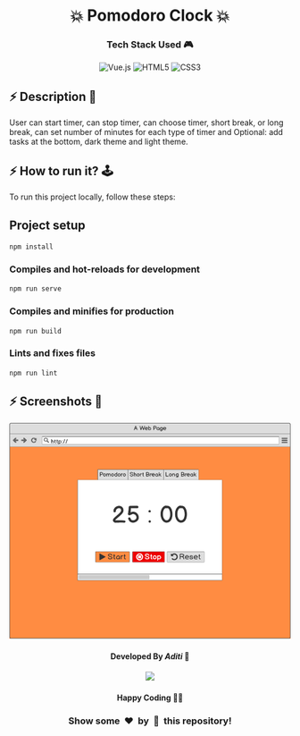 <h1 align='center'><b>💥 Pomodoro Clock 💥</b></h1>

<!-- -------------------------------------------------------------------------------------------------------------- -->

<h3 align='center'>Tech Stack Used 🎮</h3>
<!-- enlist all the technologies used to create this project from them (Remove comment using 'ctrl+z' or 'command+z') -->

<div align='center'>

![Vue.js](https://img.shields.io/badge/vuejs-%2335495e.svg?style=for-the-badge&logo=vuedotjs&logoColor=%234FC08D)
  ![HTML5](https://img.shields.io/badge/html5-%23E34F26.svg?style=for-the-badge&logo=html5&logoColor=white)
  ![CSS3](https://img.shields.io/badge/css3-%231572B6.svg?style=for-the-badge&logo=css3&logoColor=white)
</div>


<!-- -------------------------------------------------------------------------------------------------------------- -->

## ⚡ Description 📃

<div>
  <!-- <p>Add Description of the project</p> -->
    <p>User can start timer, can stop timer, can choose timer, short break, or long break, can set number of minutes for each type of timer and Optional: add tasks at the bottom, dark theme and light theme.</p>
</div>

<!-- -------------------------------------------------------------------------------------------------------------- -->

## ⚡ How to run it? 🕹️

<!-- Add steps how to run this project -->
<p>
To run this project locally, follow these steps:

## Project setup
```
npm install
```

### Compiles and hot-reloads for development
```
npm run serve
```

### Compiles and minifies for production
```
npm run build
```

### Lints and fixes files
```
npm run lint
```


</p>
<!-- -------------------------------------------------------------------------------------------------------------- -->

## ⚡ Screenshots 📸

<!-- add the screenshot of the project (Mandatory) -->
<img src="mockups/pomodoro_clock.png">


<!-- -------------------------------------------------------------------------------------------------------------- -->

<h4 align='center'>Developed By <b><i>Aditi</i></b> 👦</h4>
<p align='center'>
    <img src='https://img.shields.io/badge/github-%23121011.svg?style=for-the-badge&logo=github&logoColor=white' />
  </a>
</p>

<h4 align='center'>Happy Coding 🧑‍💻</h4>

<h3 align="center">Show some &nbsp;❤️&nbsp; by &nbsp;🌟&nbsp; this repository!</h3>

